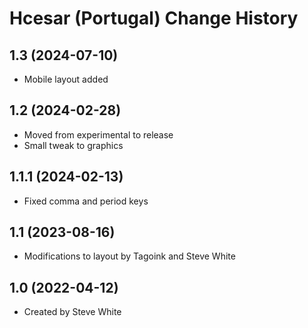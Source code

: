 Hcesar (Portugal) Change History
====================

1.3 (2024-07-10)
----------------
* Mobile layout added

1.2 (2024-02-28)
----------------
* Moved from experimental to release
* Small tweak to graphics

1.1.1 (2024-02-13)
----------------
* Fixed comma and period keys
 
1.1 (2023-08-16)
----------------
* Modifications to layout by Tagoink and Steve White

1.0 (2022-04-12)
----------------
* Created by Steve White

